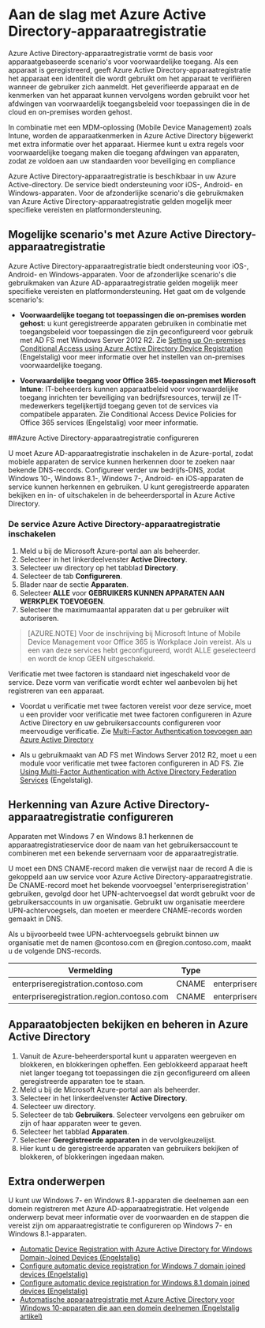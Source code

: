 <properties
    pageTitle="Overzicht van Azure Active Directory-apparaatregistratie | Microsoft Azure"
    description="Azure Active Directory-apparaatregistratie vormt de basis voor apparaatgebaseerde scenario's voor voorwaardelijke toegang. Als een apparaat is geregistreerd, richt Azure Active Directory-apparaatregistratie het apparaat in met een identiteit die wordt gebruikt om het apparaat te verifiëren wanneer de gebruiker zich aanmeldt."
    services="active-directory"
    keywords="apparaatregistratie, apparaatregistratie inschakelen, apparaatregistratie en MDM"
    documentationCenter=""
    authors="femila"
    manager="swadhwa"
    editor=""/>

<tags
    ms.service="active-directory"
    ms.workload="identity"
    ms.tgt_pltfrm="na"
    ms.devlang="na"
    ms.topic="get-started-article"
    ms.date="06/23/2016"
    ms.author="femila"/>

# Aan de slag met Azure Active Directory-apparaatregistratie

Azure Active Directory-apparaatregistratie vormt de basis voor apparaatgebaseerde scenario's voor voorwaardelijke toegang. Als een apparaat is geregistreerd, geeft Azure Active Directory-apparaatregistratie het apparaat een identiteit die wordt gebruikt om het apparaat te verifiëren wanneer de gebruiker zich aanmeldt. Het geverifieerde apparaat en de kenmerken van het apparaat kunnen vervolgens worden gebruikt voor het afdwingen van voorwaardelijk toegangsbeleid voor toepassingen die in de cloud en on-premises worden gehost.

In combinatie met een MDM-oplossing (Mobile Device Management) zoals Intune, worden de apparaatkenmerken in Azure Active Directory bijgewerkt met extra informatie over het apparaat. Hiermee kunt u extra regels voor voorwaardelijke toegang maken die toegang afdwingen van apparaten, zodat ze voldoen aan uw standaarden voor beveiliging en compliance

Azure Active Directory-apparaatregistratie is beschikbaar in uw Azure Active-directory. De service biedt ondersteuning voor iOS-, Android- en Windows-apparaten. Voor de afzonderlijke scenario's die gebruikmaken van Azure Active Directory-apparaatregistratie gelden mogelijk meer specifieke vereisten en platformondersteuning.

## Mogelijke scenario's met Azure Active Directory-apparaatregistratie

Azure Active Directory-apparaatregistratie biedt ondersteuning voor iOS-, Android- en Windows-apparaten. Voor de afzonderlijke scenario's die gebruikmaken van Azure AD-apparaatregistratie gelden mogelijk meer specifieke vereisten en platformondersteuning. Het gaat om de volgende scenario's:

- **Voorwaardelijke toegang tot toepassingen die on-premises worden gehost**: u kunt geregistreerde apparaten gebruiken in combinatie met toegangsbeleid voor toepassingen die zijn geconfigureerd voor gebruik met AD FS met Windows Server 2012 R2. Zie [Setting up On-premises Conditional Access using Azure Active Directory Device Registration](active-directory-conditional-access-on-premises-setup.md) (Engelstalig) voor meer informatie over het instellen van on-premises voorwaardelijke toegang.

- **Voorwaardelijke toegang voor Office 365-toepassingen met Microsoft Intune**: IT-beheerders kunnen apparaatbeleid voor voorwaardelijke toegang inrichten ter beveiliging van bedrijfsresources, terwijl ze IT-medewerkers tegelijkertijd toegang geven tot de services via compatibele apparaten. Zie Conditional Access Device Policies for Office 365 services (Engelstalig) voor meer informatie.

##Azure Active Directory-apparaatregistratie configureren

U moet Azure AD-apparaatregistratie inschakelen in de Azure-portal, zodat mobiele apparaten de service kunnen herkennen door te zoeken naar bekende DNS-records. Configureer verder uw bedrijfs-DNS, zodat Windows 10-, Windows 8.1-, Windows 7-, Android- en iOS-apparaten de service kunnen herkennen en gebruiken.
U kunt geregistreerde apparaten bekijken en in- of uitschakelen in de beheerdersportal in Azure Active Directory.

### De service Azure Active Directory-apparaatregistratie inschakelen

1. Meld u bij de Microsoft Azure-portal aan als beheerder.
2. Selecteer in het linkerdeelvenster **Active Directory**.
3. Selecteer uw directory op het tabblad **Directory**.
4. Selecteer de tab **Configureren**.
5. Blader naar de sectie **Apparaten**.
6. Selecteer **ALLE** voor **GEBRUIKERS KUNNEN APPARATEN AAN WERKPLEK TOEVOEGEN**.
7. Selecteer the maximumaantal apparaten dat u per gebruiker wilt autoriseren.

>[AZURE.NOTE]
>Voor de inschrijving bij Microsoft Intune of Mobile Device Management voor Office 365 is Workplace Join vereist. Als u een van deze services hebt geconfigureerd, wordt ALLE geselecteerd en wordt de knop GEEN uitgeschakeld.

Verificatie met twee factoren is standaard niet ingeschakeld voor de service. Deze vorm van verificatie wordt echter wel aanbevolen bij het registreren van een apparaat.

- Voordat u verificatie met twee factoren vereist voor deze service, moet u een provider voor verificatie met twee factoren configureren in Azure Active Directory en uw gebruikersaccounts configureren voor meervoudige verificatie. Zie [Multi-Factor Authentication toevoegen aan Azure Active Directory](../multi-factor-authentication/multi-factor-authentication-get-started-cloud.md)

- Als u gebruikmaakt van AD FS met Windows Server 2012 R2, moet u een module voor verificatie met twee factoren configureren in AD FS. Zie [Using Multi-Factor Authentication with Active Directory Federation Services](../multi-factor-authentication/multi-factor-authentication-get-started-server.md) (Engelstalig).

## Herkenning van Azure Active Directory-apparaatregistratie configureren
Apparaten met Windows 7 en Windows 8.1 herkennen de apparaatregistratieservice door de naam van het gebruikersaccount te combineren met een bekende servernaam voor de apparaatregistratie.

U moet een DNS CNAME-record maken die verwijst naar de record A die is gekoppeld aan uw service voor Azure Active Directory-apparaatregistratie. De CNAME-record moet het bekende voorvoegsel 'enterpriseregistration' gebruiken, gevolgd door het UPN-achtervoegsel dat wordt gebruikt voor de gebruikersaccounts in uw organisatie. Gebruikt uw organisatie meerdere UPN-achtervoegsels, dan moeten er meerdere CNAME-records worden gemaakt in DNS.

Als u bijvoorbeeld twee UPN-achtervoegsels gebruikt binnen uw organisatie met de namen @contoso.com en @region.contoso.com, maakt u de volgende DNS-records.

| Vermelding                                     | Type  | Adres                            |
|-------------------------------------------|-------|------------------------------------|
| enterpriseregistration.contoso.com        | CNAME | enterpriseregistration.windows.net |
| enterpriseregistration.region.contoso.com | CNAME | enterpriseregistration.windows.net |

## Apparaatobjecten bekijken en beheren in Azure Active Directory
1. Vanuit de Azure-beheerdersportal kunt u apparaten weergeven en blokkeren, en blokkeringen opheffen. Een geblokkeerd apparaat heeft niet langer toegang tot toepassingen die zijn geconfigureerd om alleen geregistreerde apparaten toe te staan.
2. Meld u bij de Microsoft Azure-portal aan als beheerder.
3. Selecteer in het linkerdeelvenster **Active Directory**.
4. Selecteer uw directory.
5. Selecteer de tab **Gebruikers**. Selecteer vervolgens een gebruiker om zijn of haar apparaten weer te geven.
6. Selecteer het tabblad **Apparaten**.
7. Selecteer **Geregistreerde apparaten** in de vervolgkeuzelijst.
8. Hier kunt u de geregistreerde apparaten van gebruikers bekijken of blokkeren, of blokkeringen ingedaan maken.

## Extra onderwerpen

U kunt uw Windows 7- en Windows 8.1-apparaten die deelnemen aan een domein registreren met Azure AD-apparaatregistratie. Het volgende onderwerp bevat meer informatie over de voorwaarden en de stappen die vereist zijn om apparaatregistratie te configureren op Windows 7- en Windows 8.1-apparaten.

- [Automatic Device Registration with Azure Active Directory for Windows Domain-Joined Devices (Engelstalig)](active-directory-conditional-access-automatic-device-registration.md)
- [Configure automatic device registration for Windows 7 domain joined devices (Engelstalig)](active-directory-conditional-access-automatic-device-registration-windows7.md)
- [Configure automatic device registration for Windows 8.1 domain joined devices (Engelstalig)](active-directory-conditional-access-automatic-device-registration-windows-8-1.md)
- [Automatische apparaatregistratie met Azure Active Directory voor Windows 10-apparaten die aan een domein deelnemen (Engelstalig artikel)](active-directory-azureadjoin-devices-group-policy.md)



<!--HONumber=ago16_HO4-->


